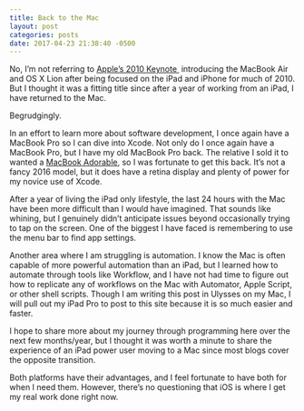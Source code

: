 ```yaml
---
title: Back to the Mac
layout: post
categories: posts
date: 2017-04-23 21:38:40 -0500
---
```



No, I’m not referring to [Apple’s 2010 Keynote ](https://www.youtube.com/watch?v=klM4NmB_CTY) introducing the MacBook Air and OS X Lion after being focused on the iPad and iPhone for much of 2010. But I thought it was a fitting title since after a year of working from an iPad, I have returned to the Mac.

Begrudgingly.

In an effort to learn more about software development, I once again have a MacBook Pro so I can dive into Xcode. Not only do I once again have a MacBook Pro, but I have my old MacBook Pro back. The relative I sold it to wanted a [MacBook Adorable](https://www.relay.fm/cortex/31/), so I was fortunate to get this back. It’s not a fancy 2016 model, but it does have a retina display and plenty of power for my novice use of Xcode.

After a year of living the iPad only lifestyle, the last 24 hours with the Mac have been more difficult than I would have imagined. That sounds like whining, but I genuinely didn’t anticipate issues beyond occasionally trying to tap on the screen. One of the biggest I have faced is remembering to use the menu bar to find app settings.

Another area where I am struggling is automation. I know the Mac is often capable of more powerful automation than an iPad, but I learned how to automate through tools like Workflow, and I have not had time to figure out how to replicate any of workflows on the Mac with Automator, Apple Script, or other shell scripts. Though I am writing this post in Ulysses on my Mac, I will pull out my iPad Pro to post to this site because it is so much easier and faster.

I hope to share more about my journey through programming here over the next few months/year, but I thought it was worth a minute to share the experience of an iPad power user moving to a Mac since most blogs cover the opposite transition.

Both platforms have their advantages, and I feel fortunate to have both for when I need them. However, there’s no questioning that iOS is where I get my real work done right now.
